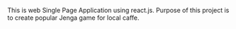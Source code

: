 This is web Single Page Application using react.js. Purpose of this project is to create popular Jenga game for local caffe.

